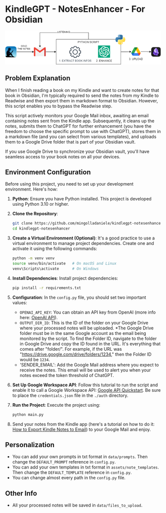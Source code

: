 # KindleGPT - NotesEnhancer - For Obsidian
<p align="center">
  <img src="./assets/flow.png">
</p>

## Problem Explanation

When I finish reading a book on my Kindle and want to create notes for that book in Obsidian, I'm typically required to send the notes from my Kindle to Readwise and then export them in markdown format to Obsidian. However, this script enables you to bypass the Readwise step.

This script actively monitors your Google Mail inbox, awaiting an email containing notes sent from the Kindle app. Subsequently, it cleans up the notes, submits them to ChatGPT for further enhancement (you have the freedom to choose the specific prompt to use with ChatGPT), stores them in a markdown file (and you can select from various templates), and uploads them to a Google Drive folder that is part of your Obsidian vault.

If you use Google Drive to synchronize your Obsidian vault, you'll have seamless access to your book notes on all your devices.

## Environment Configuration

Before using this project, you need to set up your development environment. Here's how:

1. **Python**: Ensure you have Python installed. This project is developed using Python 3.10 or higher.

2. **Clone the Repository**:

    ```bash
    git clone https://github.com/mingolladaniele/kindlegpt-notesenhancer.git
    cd kindlegpt-notesenhancer
    ```

3. **Create a Virtual Environment (Optional)**: It's a good practice to use a virtual environment to manage project dependencies. Create one and activate it using the following commands:

    ```bash
    python -m venv venv
    source venv/bin/activate   # On macOS and Linux
    venv\Scripts\activate      # On Windows
    ```

4. **Install Dependencies**: Install project dependencies:

    ```bash
    pip install -r requirements.txt
    ```

5. **Configuration**: In the `config.py` file, you should set two important values:
    - `OPENAI_API_KEY`: You can obtain an API key from OpenAI (more info here: [OpenAI API](https://openai.com/blog/openai-api)).
    - `OUTPUT_DIR_ID`: This is the ID of the folder on your Google Drive where your processed notes will be uploaded. *The Google Drive folder must be in the same Google account as the email being monitored by the script. To find the Folder ID, navigate to the folder in Google Drive and copy the ID found in the URL. It's everything that comes after "folder/". For example, if the URL was "https://drive.google.com/drive/folders/1234," then the Folder ID would be `1234`.
    - 'SENDER_EMAIL': Add the Google Mail address where you expect to receive the notes. This email will be used to alert you when your notes exceed the token threshold of ChatGPT.

6. **Set Up Google Workspace API**: Follow this tutorial to run the script and enable it to call a Google Workspace API: [Google API Quickstart](https://developers.google.com/gmail/api/quickstart/python). Be sure to place the `credentials.json` file in the `./auth` directory.

7. **Run the Project**: Execute the project using:

    ```bash
    python main.py
    ```

8. Send your notes from the Kindle app (here's a tutorial on how to do it: [How to Export Kindle Notes to Email](https://help.goodreads.com/s/article/How-can-I-export-my-Kindle-Notes-and-Highlights-to-my-email#:~:text=Open%20the%20book%20and%20tap,associated%20with%20your%20Amazon%20account)) to your Google Mail and enjoy.

## Personalization
- You can add your own prompts in txt format in `data/prompts`. Then change the `DEFAULT_PROMPT` reference in `config.py`.
- You can add your own templates in txt format in `assets/note_templates`. Then change the `DEFAULT_TEMPLATE` reference in `config.py`.
- You can change almost every path in the `config.py` file.

## Other Info
- All your processed notes will be saved in `data/files_to_upload`.
